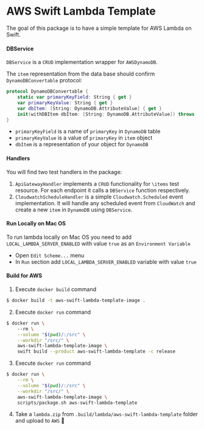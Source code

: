 # AWS Swift Lambda Template

The goal of this package is to have a simple template for AWS Lambda on Swift.

#### DBService

`DBService` is a `CRUD` implementation wrapper for `AWSDynamoDB`.

The `item` representation from the data base should confirm `DynamoDBConvertable` protocol:

```swift
protocol DynamoDBConvertable {
    static var primaryKeyField: String { get }
    var primaryKeyValue: String { get }
    var dbItem: [String: DynamoDB.AttributeValue] { get }
    init(withDBItem dbItem: [String: DynamoDB.AttributeValue]) throws
}
```

- `primaryKeyField` is a name of `primaryKey` in `DynamoDB` table
- `primaryKeyValue` is a value of `primaryKey` in `item` object
- `dbItem` is a representation of your object for `DynamoDB`

#### Handlers

You will find two test handlers in the package:
1. `ApiGatewayHandler` implements a `CRUD` functionality for `\items` test resource. For each endpoint it calls a `DBService` function respectively.
2. `CloudwatchScheduleHandler` is a simple `Cloudwatch.Scheduled` event implementation. It will handle any scheduled event from `CloudWatch` and create a new `item` in `DynamoDB` using `DBService`.

#### Run Locally on Mac OS

To run lambda locally on Mac OS you need to add `LOCAL_LAMBDA_SERVER_ENABLED` with value `true` as an `Environment Variable`
- Open `Edit Scheme...` menu
- In `Run` section add `LOCAL_LAMBDA_SERVER_ENABLED` variable with value `true`

#### Build for AWS

1. Execute `docker build` command
```bash
$ docker build -t aws-swift-lambda-template-image .
```
2. Execute `docker run` command
```bash
$ docker run \ 
    --rm \
    --volume "$(pwd)/:/src" \
    --workdir "/src/" \
    aws-swift-lambda-template-image \
    swift build --product aws-swift-lambda-template -c release
```
3. Execute `docker run` command
```bash
$ docker run \
    --rm \
    --volume "$(pwd)/:/src" \
    --workdir "/src/" \
    aws-swift-lambda-template-image \
    scripts/package.sh aws-swift-lambda-template
```
4. Take a `lambda.zip` from `.build/lambda/aws-swift-lambda-template` folder and upload to `AWS` 🎉